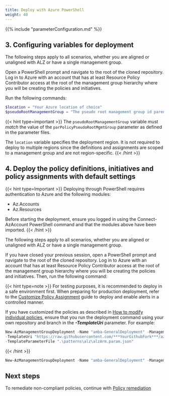 ```yaml
---
title: Deploy with Azure PowerShell
weight: 40
---
```


{{% include "parameterConfiguration.md" %}}

## 3. Configuring variables for deployment

The following steps apply to all scenarios, whether you are aligned or unaligned with ALZ or have a single management group.

Open a PowerShell prompt and navigate to the root of the cloned repository. Log in to Azure with an account that has at least Resource Policy Contributor access at the root of the management group hierarchy where you will be creating the policies and initiatives.

Run the following commands:

```powershell
$location = "Your Azure location of choice"
$pseudoRootManagementGroup = "The pseudo root management group id parenting the identity, management and connectivity management groups"
```

{{< hint type=important >}}
The `pseudoRootManagementGroup` variable must _match_ the value of the `parPolicyPseudoRootMgmtGroup` parameter as defined in the parameter files.

The `location` variable specifies the deployment region. It is not required to deploy to multiple regions since the definitions and assignments are scoped to a management group and are not region-specific.
{{< /hint >}}

## 4. Deploy the policy definitions, initiatives and policy assignments with default settings

{{< hint type=Important >}}
Deploying through PowerShell requires authentication to Azure and the following modules:

- Az.Accounts
- Az.Resources

Before starting the deployment, ensure you logged in using the Connect-AzAccount PowerShell command and that the modules above have been imported.
{{< /hint >}}

The following steps apply to all scenarios, whether you are aligned or unaligned with ALZ or have a single management group.

If you have closed your previous session, open a PowerShell prompt and navigate to the root of the cloned repository. Log in to Azure with an account that has at least Resource Policy Contributor access at the root of the management group hierarchy where you will be creating the policies and initiatives. Then, run the following command:

{{< hint type=note >}}
For testing purposes, it is recommended to deploy in a safe environment first. When preparing for production deployment, refer to the [Customize Policy Assignment](../Customize-Policy-Assignment) guide to deploy and enable alerts in a controlled manner.

If you have customized the policies as described in [How to modify individual policies](../Introduction-to-deploying-the-ALZ-Pattern#how-to-modify-individual-policies), ensure that you run the deployment command using your own repository and branch in the _**-TemplateUri**_ parameter. For example:

  ```PowerShell
  New-AzManagementGroupDeployment -Name "amba-GeneralDeployment" -ManagementGroupId $pseudoRootManagementGroup -Location $location
  -TemplateUri "https://raw.githubusercontent.com/***YourGithubFork***/azure-monitor-baseline-alerts/***main or branchname***/patterns/alz/alzArm.json"
  -TemplateParameterFile ".\patterns\alz\alzArm.param.json"
  ```

{{< /hint >}}

```powershell
New-AzManagementGroupDeployment -Name "amba-GeneralDeployment" -ManagementGroupId $pseudoRootManagementGroup -Location $location -TemplateUri "https://raw.githubusercontent.com/Azure/azure-monitor-baseline-alerts/2024-11-01/patterns/alz/alzArm.json" -TemplateParameterFile ".\patterns\alz\alzArm.param.json"
```

## Next steps

To remediate non-compliant policies, continue with [Policy remediation](../Remediate-Policies)
